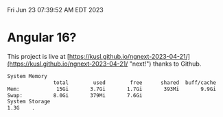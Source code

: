 Fri Jun 23 07:39:52 AM EDT 2023

# Angular 16?


This project is live at [https://kusl.github.io/ngnext-2023-04-21/](https://kusl.github.io/ngnext-2023-04-21/ "next!") thanks to Github.

```bash
System Memory
               total        used        free      shared  buff/cache   available
Mem:            15Gi       3.7Gi       1.7Gi       393Mi       9.9Gi        10Gi
Swap:          8.0Gi       379Mi       7.6Gi
System Storage
1.3G	.
```
